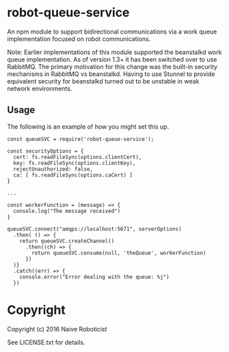 robot-queue-service
===================

An npm module to support bidirectional communications via a work queue
implementation focused on robot communications.

Note: Earlier implementations of this module supported the beanstalkd
work queue implementation. As of version 1.3+ it has been switched over
to use RabbitMQ. The primary motivation for this change was the built-in
security mechanisms in RabbitMQ vs beanstalkd. Having to use Stunnel 
to provide equivalent security for beanstalkd turned out to be unstable
in weak network environments.

Usage
-----

The following is an example of how you might set this up.

    const queueSVC = require('robot-queue-service');

    const securityOptions = {
      cert: fs.readFileSync(options.clientCert),
      key: fs.readFileSync(options.clientKey),
      rejectUnauthorized: false,
      ca: [ fs.readFileSync(options.caCert) ]
    }
 
    ...

    const workerFunction = (message) => {
      console.log("The message received")
    }

    queueSVC.connect("amqps://localhost:5671", serverOptions)
      .then( () => {
        return queueSVC.createChannel()
          .then((ch) => {
            return queueSVC.consume(null, 'theQueue', workerFunction)
          })
      )}
      .catch((err) => {
        console.error("Error dealing with the queue: %j")
      })


Copyright
=========

Copyright (c) 2016 Naive Roboticist

See LICENSE.txt for details.
